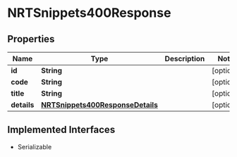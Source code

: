

# NRTSnippets400Response


## Properties

Name | Type | Description | Notes
------------ | ------------- | ------------- | -------------
**id** | **String** |  |  [optional]
**code** | **String** |  |  [optional]
**title** | **String** |  |  [optional]
**details** | [**NRTSnippets400ResponseDetails**](NRTSnippets400ResponseDetails.md) |  |  [optional]


## Implemented Interfaces

* Serializable


